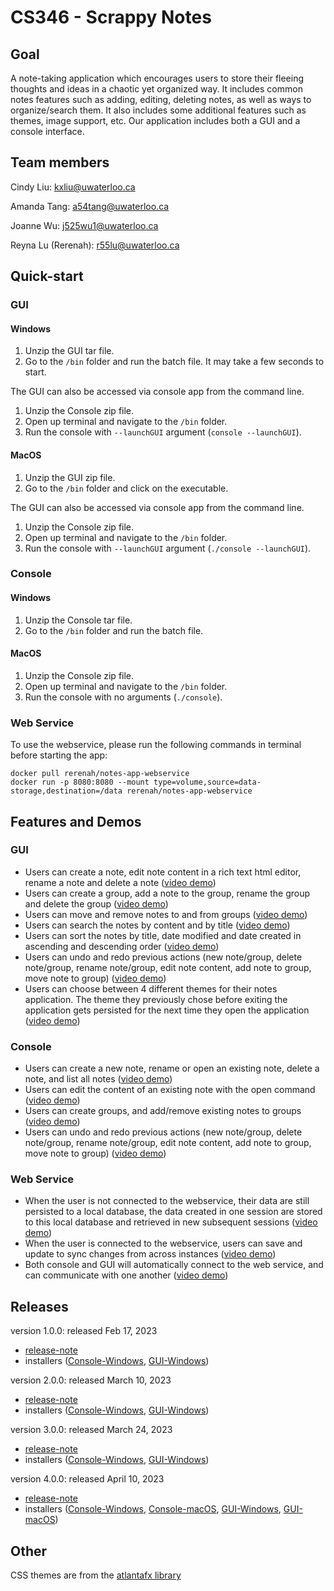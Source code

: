 # CS346 - Scrappy Notes

## Goal
A note-taking application which encourages users to store their fleeing thoughts and ideas in a chaotic yet organized way.
It includes common notes features such as adding, editing, deleting notes, as well as ways to organize/search them. 
It also includes some additional features such as themes, image support, etc. 
Our application includes both a GUI and a console interface.

## Team members
Cindy Liu: kxliu@uwaterloo.ca

Amanda Tang: a54tang@uwaterloo.ca

Joanne Wu: j525wu1@uwaterloo.ca

Reyna Lu (Rerenah): r55lu@uwaterloo.ca


## Quick-start
### GUI
#### Windows
1. Unzip the GUI tar file.
2. Go to the ```/bin``` folder and run the batch file. It may take a few seconds to start.

The GUI can also be accessed via console app from the command line.
1. Unzip the Console zip file.
2. Open up terminal and navigate to the ```/bin``` folder.
3. Run the console with ```--launchGUI``` argument (```console --launchGUI```). 

#### MacOS
1. Unzip the GUI zip file.
2. Go to the ```/bin``` folder and click on the executable.

The GUI can also be accessed via console app from the command line.
1. Unzip the Console zip file.
2. Open up terminal and navigate to the ```/bin``` folder.
3. Run the console with ```--launchGUI``` argument (```./console --launchGUI```). 

### Console
#### Windows
1. Unzip the Console tar file.
2. Go to the ```/bin``` folder and run the batch file.
#### MacOS
1. Unzip the Console zip file. 
2. Open up terminal and navigate to the ```/bin``` folder.
3. Run the console with no arguments (```./console```).

### Web Service
To use the webservice, please run the following commands in terminal before starting the app:

```
docker pull rerenah/notes-app-webservice
docker run -p 8080:8080 --mount type=volume,source=data-storage,destination=/data rerenah/notes-app-webservice
```

## Features and Demos
### GUI
* Users can create a note, edit note content in a rich text html editor, rename a note and delete a note ([video demo](https://drive.google.com/file/d/1UrbI7FA_jqCs39Vq2dvTtHpGQ-nSVVqJ/view?usp=share_link))
* Users can create a group, add a note to the group, rename the group and delete the group ([video demo](https://drive.google.com/file/d/1bgvOjfgD_mxA7I-hh3oC_N8qsZAFMqkH/view?usp=share_link))
* Users can move and remove notes to and from groups ([video demo](https://drive.google.com/file/d/1sYwxGe6aHbmk9zyFkgN6bII1SRSQULOr/view?usp=sharing))
* Users can search the notes by content and by title ([video demo](https://drive.google.com/file/d/1fjwvD-hxM5la1SCMa00M0Yga9Hjhw66K/view?usp=sharing))
* Users can sort the notes by title, date modified and date created in ascending and descending order ([video demo](https://drive.google.com/file/d/1GyhmvAB-nDY4jytwtFcwm88DVIj_x8fP/view?usp=sharing))
* Users can undo and redo previous actions (new note/group, delete note/group, rename note/group, edit note content, add note to group, move note to group) ([video demo](https://drive.google.com/file/d/1gXW179Y3NW6iuBmKduQc9qvkwky3nVzI/view?usp=sharing))
* Users can choose between 4 different themes for their notes application. The theme they previously chose before exiting the application gets persisted for the next time they open the application ([video demo](https://drive.google.com/file/d/16oTqnqip6WqV2db2obLTmxSRVAywbS6Y/view?usp=share_link))
### Console
* Users can create a new note, rename or open an existing note, delete a note, and list all notes ([video demo](https://drive.google.com/file/d/1oLhTXym_qVIVblunN512YIpH83nYHo6j/view?usp=share_link))
* Users can edit the content of an existing note with the open command ([video demo](https://drive.google.com/file/d/1msC8ykjQzXJqksiCJ7ojoqT2CvM51IGq/view?usp=sharing))
* Users can create groups, and add/remove existing notes to groups ([video demo](https://drive.google.com/file/d/1ZsM2TBDj7LC1-V-KQ-RC1anvCCwNbrAP/view?usp=share_link))
* Users can undo and redo previous actions (new note/group, delete note/group, rename note/group, edit note content, add note to group, move note to group) ([video demo](https://drive.google.com/file/d/1Jw9DrosP7_MfeG8DduZNTISvqwmv4LlR/view?usp=share_link))

### Web Service
* When the user is not connected to the webservice, their data are still persisted to a local database, the data created in one session are stored to this local database and retrieved in new subsequent sessions ([video demo](https://drive.google.com/file/d/1mTKNdS5zCpVgUFKgNRzRYt083BfG3k4X/view?usp=share_link))
* When the user is connected to the webservice, users can save and update to sync changes from across instances ([video demo](https://drive.google.com/file/d/1NbmUcn3jhJUyYCK555TZpw8zdjS3OOQC/view?usp=sharing))
* Both console and GUI will automatically connect to the web service, and can communicate with one another ([video demo](https://drive.google.com/file/d/1BIpusfVSL44OLLQfx4imsPORxbfFKDeL/view?usp=share_link))
## Releases
version 1.0.0: released Feb 17, 2023
* [release-note](https://github.com/CindyKXLiu/ScrappyNotes/blob/main/releases/Notes-Application-release-1.0.0.md)
* installers ([Console-Windows](https://github.com/CindyKXLiu/ScrappyNotes/blob/main/releases/Notes-Application-Console-release-1.0.0.tar), [GUI-Windows](https://github.com/CindyKXLiu/ScrappyNotes/blob/main/releases/Notes-Application-GUI-release-1.0.0.tar))

version 2.0.0: released March 10, 2023
* [release-note](https://github.com/CindyKXLiu/ScrappyNotes/blob/main/releases/Notes-Application-release-2.0.0.md)
* installers ([Console-Windows](https://github.com/CindyKXLiu/ScrappyNotes/blob/main/releases/Notes-Application-Console-release-2.0.0.tar), [GUI-Windows](https://github.com/CindyKXLiu/ScrappyNotes/blob/main/releases/Notes-Application-GUI-release-2.0.0.tar))

version 3.0.0: released March 24, 2023
* [release-note](https://github.com/CindyKXLiu/ScrappyNotes/blob/main/releases/Notes-Application-release-3.0.0.md)
* installers ([Console-Windows](https://github.com/CindyKXLiu/ScrappyNotes/blob/main/releases/Notes-Application-Console-release-3.0.0.tar), [GUI-Windows](https://github.com/CindyKXLiu/ScrappyNotes/blob/main/releases/Notes-Application-GUI-release-3.0.0.tar))

version 4.0.0: released April 10, 2023
*  [release-note](https://github.com/CindyKXLiu/ScrappyNotes/blob/main/releases/Notes-Application-release-4.0.0.md)
* installers ([Console-Windows](https://github.com/CindyKXLiu/ScrappyNotes/blob/main/releases/Notes-Application-Console-release-4.0.0.tar), [Console-macOS](https://github.com/CindyKXLiu/ScrappyNotes/blob/main/releases/Notes-Application-Console-release-4.0.0-macOS.zip), [GUI-Windows](https://github.com/CindyKXLiu/ScrappyNotes/blob/main/releases/Notes-Application-GUI-release-4.0.0.tar), [GUI-macOS](https://github.com/CindyKXLiu/ScrappyNotes/blob/main/releases/Notes-Application-GUI-release-4.0.0-macOS.zip))

## Other
CSS themes are from the [atlantafx library](https://mkpaz.github.io/atlantafx)
